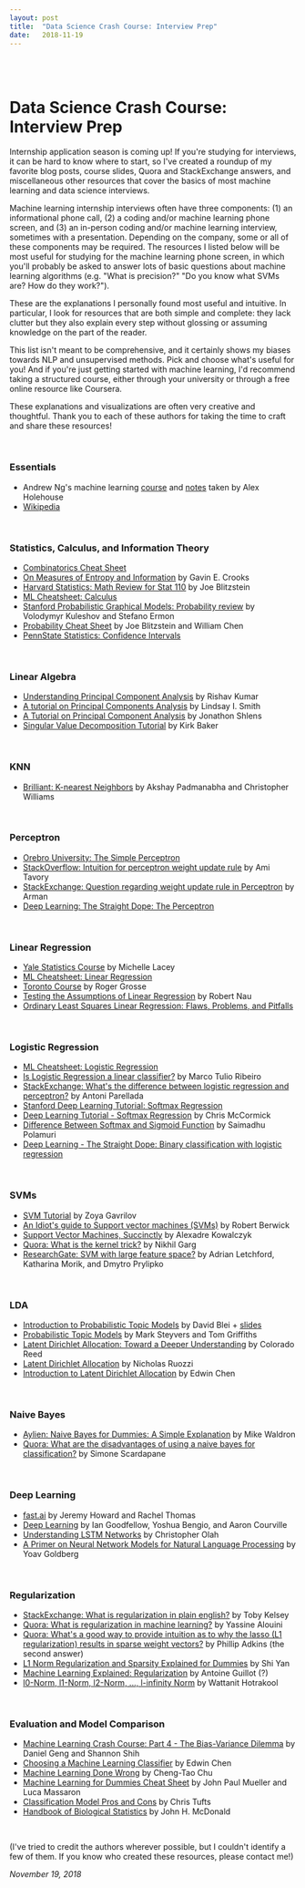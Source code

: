 ```yaml
---
layout: post
title:  "Data Science Crash Course: Interview Prep"
date:   2018-11-19
---
```


<br><br>

# Data Science Crash Course: Interview Prep

Internship application season is coming up! If you're studying for interviews, it can be hard to know where to start, so I've created a roundup of my favorite blog posts, course slides, Quora and StackExchange answers, and miscellaneous other resources that cover the basics of most machine learning and data science interviews.

Machine learning internship interviews often have three components: (1) an informational phone call, (2) a coding and/or machine learning phone screen, and (3) an in-person coding and/or machine learning interview, sometimes with a presentation. Depending on the company, some or all of these components may be required. The resources I listed below will be most useful for studying for the machine learning phone screen, in which you'll probably be asked to answer lots of basic questions about machine learning algorithms (e.g. "What is precision?" "Do you know what SVMs are? How do they work?").

These are the explanations I personally found most useful and intuitive. In particular, I look for resources that are both simple and complete: they lack clutter but they also explain every step without glossing or assuming knowledge on the part of the reader. 

This list isn't meant to be comprehensive, and it certainly shows my biases towards NLP and unsupervised methods. Pick and choose what's useful for you! And if you're just getting started with machine learning, I'd recommend taking a structured course, either through your university or through a free online resource like Coursera.

These explanations and visualizations are often very creative and thoughtful. Thank you to each of these authors for taking the time to craft and share these resources!


<br>

### Essentials
* Andrew Ng's machine learning [course](http://cs229.stanford.edu/syllabus.html) and [notes](http://www.holehouse.org/mlclass/) taken by Alex Holehouse
* [Wikipedia](https://en.wikipedia.org/wiki/Machine_learning)

<br>

### Statistics, Calculus, and Information Theory
* [Combinatorics Cheat Sheet](https://mste.illinois.edu/projects/aims/files/2007/lpitt/combinatorics-cheat-sheet.doc)
* [On Measures of Entropy and Information](http://threeplusone.com/gec/note) by Gavin E. Crooks
* [Harvard Statistics: Math Review for Stat 110](https://projects.iq.harvard.edu/files/stat110/files/math_review_handout.pdf) by Joe Blitzstein
* [ML Cheatsheet: Calculus](http://ml-cheatsheet.readthedocs.io/en/latest/calculus.html)
* [Stanford Probabilistic Graphical Models: Probability review](https://ermongroup.github.io/cs228-notes/preliminaries/probabilityreview/) by Volodymyr Kuleshov and Stefano Ermon
* [Probability Cheat Sheet](http://www.wzchen.com/probability-cheatsheet/) by Joe Blitzstein and William Chen
* [PennState Statistics: Confidence Intervals](https://onlinecourses.science.psu.edu/statprogram/node/135)

<br>

### Linear Algebra
* [Understanding Principal Component Analysis](https://medium.com/@aptrishu/understanding-principle-component-analysis-e32be0253ef0) by Rishav Kumar
* [A tutorial on Principal Components Analysis](http://www.cs.otago.ac.nz/cosc453/student_tutorials/principal_components.pdf) by Lindsay I. Smith
* [A Tutorial on Principal Component Analysis](https://arxiv.org/pdf/1404.1100.pdf) by Jonathon Shlens
* [Singular Value Decomposition Tutorial](http://site.iugaza.edu.ps/ahdrouss/files/2010/03/Singular_Value_Decomposition_Tutorial.pdf) by Kirk Baker

<br>

### KNN  
* [Brilliant: K-nearest Neighbors](https://brilliant.org/wiki/k-nearest-neighbors/) by Akshay Padmanabha and Christopher Williams  

<br>

### Perceptron
* [Orebro University: The Simple Perceptron](http://130.243.105.49/~lilien/ml/seminars/2007_02_01b-Janecek-Perceptron.pdf)
* [StackOverflow: Intuition for perceptron weight update rule](https://stackoverflow.com/questions/34477827/intuition-for-perceptron-weight-update-rule) by Ami Tavory  
* [StackExchange: Question regarding weight update rule in Perceptron](https://stats.stackexchange.com/questions/253240/question-regarding-weight-update-rule-in-perceptron) by Arman
* [Deep Learning: The Straight Dope: The Perceptron](http://gluon.mxnet.io/chapter02_supervised-learning/perceptron.html)

<br>

### Linear Regression  
* [Yale Statistics Course](http://www.stat.yale.edu/Courses/1997-98/101/linreg.htm) by Michelle Lacey  
* [ML Cheatsheet: Linear Regression](http://ml-cheatsheet.readthedocs.io/en/latest/linear_regression.html)
* [Toronto Course](http://www.cs.toronto.edu/~rgrosse/courses/csc321_2018/readings/L02%20Linear%20Regression.pdf) by Roger Grosse
* [Testing the Assumptions of Linear Regression](http://people.duke.edu/~rnau/testing.htm) by Robert Nau  
* [Ordinary Least Squares Linear Regression: Flaws, Problems, and Pitfalls](http://www.clockbackward.com/2009/06/18/ordinary-least-squares-linear-regression-flaws-problems-and-pitfalls/)

<br>

### Logistic Regression  
* [ML Cheatsheet: Logistic Regression](http://ml-cheatsheet.readthedocs.io/en/latest/logistic_regression.html)  
* [Is Logistic Regression a linear classifier?](https://homes.cs.washington.edu/~marcotcr/blog/linear-classifiers/) by Marco Tulio Ribeiro  
* [StackExchange: What's the difference between logistic regression and perceptron?](https://stats.stackexchange.com/questions/162257/whats-the-difference-between-logistic-regression-and-perceptron) by Antoni Parellada
* [Stanford Deep Learning Tutorial: Softmax Regression](http://ufldl.stanford.edu/tutorial/supervised/SoftmaxRegression/)
* [Deep Learning Tutorial - Softmax Regression](http://mccormickml.com/2014/06/13/deep-learning-tutorial-softmax-regression/) by Chris McCormick
* [Difference Between Softmax and Sigmoid Function](https://dataaspirant.com/2017/03/07/difference-between-softmax-function-and-sigmoid-function/) by Saimadhu Polamuri
* [Deep Learning - The Straight Dope: Binary classification with logistic regression](http://gluon.mxnet.io/chapter02_supervised-learning/logistic-regression-gluon.html)

<br>

### SVMs  
* [SVM Tutorial](http://web.mit.edu/zoya/www/SVM.pdf) by Zoya Gavrilov
* [An Idiot's guide to Support vector machines (SVMs)](http://web.mit.edu/6.034/wwwbob/svm.pdf) by Robert Berwick
* [Support Vector Machines, Succinctly](https://www.svm-tutorial.com/svm-tutorial/) by Alexadre Kowalczyk  
* [Quora: What is the kernel trick?](https://www.quora.com/What-is-the-kernel-trick) by Nikhil Garg
* [ResearchGate: SVM with large feature space?](https://www.researchgate.net/post/SVM_with_large_feature_space2) by Adrian Letchford, Katharina Morik, and Dmytro Prylipko

<br>

### LDA  
* [Introduction to Probabilistic Topic Models](https://www.semanticscholar.org/paper/Introduction-to-Probabilistic-Topic-Models-Blei/5f1038ad42ed8a4428e395c96d57f83d201ef3b3) by David Blei + [slides](https://pdfs.semanticscholar.org/01f3/290d6f3dee5978a53d9d2362f44daebc4008.pdf)
* [Probabilistic Topic Models](https://www.semanticscholar.org/paper/Probabilistic-Topic-Models-Erlbaum-Steyvers/418c7e1e2d9cd5695ddbe9898ed3852b565faefc) by Mark Steyvers and Tom Griffiths
* [Latent Dirichlet Allocation: Toward a Deeper Understanding](https://www.semanticscholar.org/paper/Latent-Dirichlet-Allocation%3A-Towards-a-Deeper-Unde-Reed/321478fa5adf3f6a4fe373f502b88d8cc21c853d) by Colorado Reed
* [Latent Dirichlet Allocation](http://www.utdallas.edu/~nrr150130/cs6375/2015fa/lects/Lecture_20_LDA.pdf) by Nicholas Ruozzi
* [Introduction to Latent Dirichlet Allocation](http://blog.echen.me/2011/08/22/introduction-to-latent-dirichlet-allocation/) by Edwin Chen  

<br>

### Naive Bayes  
* [Aylien: Naive Bayes for Dummies: A Simple Explanation](http://blog.aylien.com/naive-bayes-for-dummies-a-simple-explanation/) by Mike Waldron
* [Quora: What are the disadvantages of using a naive bayes for classification?](https://www.quora.com/What-are-the-disadvantages-of-using-a-naive-bayes-for-classification) by Simone Scardapane

<br>

### Deep Learning
* [fast.ai](http://www.fast.ai/) by Jeremy Howard and Rachel Thomas
* [Deep Learning](http://www.deeplearningbook.org/) by Ian Goodfellow, Yoshua Bengio, and Aaron Courville
* [Understanding LSTM Networks](http://colah.github.io/posts/2015-08-Understanding-LSTMs/) by Christopher Olah
* [A Primer on Neural Network Models for Natural Language Processing](http://u.cs.biu.ac.il/~yogo/nnlp.pdf) by Yoav Goldberg

<br>

### Regularization
* [StackExchange: What is regularization in plain english?](https://stats.stackexchange.com/questions/4961/what-is-regularization-in-plain-english) by Toby Kelsey
* [Quora: What is regularization in machine learning?](https://www.quora.com/What-is-regularization-in-machine-learning) by Yassine Alouini
* [Quora: What's a good way to provide intuition as to why the lasso (L1 regularization) results in sparse weight vectors?](https://www.quora.com/Whats-a-good-way-to-provide-intuition-as-to-why-the-lasso-L1-regularization-results-in-sparse-weight-vectors) by Phillip Adkins (the second answer)
* [L1 Norm Regularization and Sparsity Explained for Dummies](https://medium.com/mlreview/l1-norm-regularization-and-sparsity-explained-for-dummies-5b0e4be3938a) by Shi Yan
* [Machine Learning Explained: Regularization](http://enhancedatascience.com/2017/07/04/machine-learning-explained-regularization/) by Antoine Guillot (?)
* [l0-Norm, l1-Norm, l2-Norm, ..., l-infinity Norm](https://rorasa.wordpress.com/2012/05/13/l0-norm-l1-norm-l2-norm-l-infinity-norm/) by Wattanit Hotrakool

<br>

### Evaluation and Model Comparison
* [Machine Learning Crash Course: Part 4 - The Bias-Variance Dilemma](https://ml.berkeley.edu/blog/2017/07/13/tutorial-4/) by Daniel Geng and Shannon Shih
* [Choosing a Machine Learning Classifier](http://blog.echen.me/2011/04/27/choosing-a-machine-learning-classifier/) by Edwin Chen
* [Machine Learning Done Wrong](http://ml.posthaven.com/machine-learning-done-wrong) by Cheng-Tao Chu
* [Machine Learning for Dummies Cheat Sheet](http://www.dummies.com/programming/big-data/data-science/machine-learning-dummies-cheat-sheet/) by John Paul Mueller and Luca Massaron
* [Classification Model Pros and Cons](https://github.com/ctufts/Cheat_Sheets/wiki/Classification-Model-Pros-and-Cons) by Chris Tufts
* [Handbook of Biological Statistics](http://www.biostathandbook.com/) by John H. McDonald

<br>

(I've tried to credit the authors wherever possible, but I couldn't identify a few of them. If you know who created these resources, please contact me!)

_November 19, 2018_

<br><br><br>
